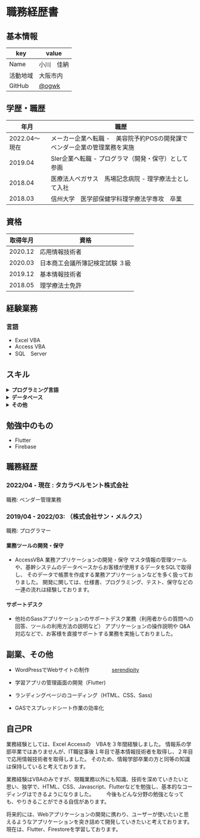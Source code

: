 # 職務経歴書

## 基本情報

|key|value|
|---|-----|
|Name|小川　佳納|
|活動地域|大阪市内|
|GitHub|[@ogwk](https://github.com/ogwk)|

## 学歴・職歴
|年月|職歴|
|---|-----|
| 2022.04～現在 | メーカー企業へ転職 -　美容院予約POSの開発課でベンダー企業の管理業務を実施 |
| 2019.04 | Sler企業へ転職 - プログラマ（開発・保守）として参画 |
| 2018.04 | 医療法人ペガサス　馬場記念病院 - 理学療法士として入社 |
| 2018.03 | 信州大学　医学部保健学科理学療法学専攻　卒業 |

## 資格
|取得年月|資格|
|---|-----|
| 2020.12 | 応用情報技術者 |
| 2020.03 | 日本商工会議所簿記検定試験 ３級 |
| 2019.12 | 基本情報技術者 |
| 2018.05 | 理学療法士免許 |

## 経験業務
### 言語
- Excel VBA
- Access VBA
- SQL　Server

## スキル
<details>
<summary><strong>プログラミング言語</strong></summary>
    
|言語|経験年数|レベル|
|---|-----|-----|
| HTML | 1年 | ウェブサイトのコーディングが問題なく実施できる。 |
| CSS | 1年 | ウェブサイトのコーディングが問題なく実施できる。 |
| Sass | 半年 | 基本的なコーディングはできる。 |
| VBA | 3年 | 実務でつかえる。 |
| GAS | 半年 | 基本的なコーディングはできる。 |

等
</details>

<details>
<summary><strong>データベース</strong></summary>
    
|言語|経験年数|レベル|
|---|-----|-----|
| Access | 3年 | 実務で使用できる |
| SQL Server | 半年 | 少し使える　|

等
</details>

<details>
<summary><strong>その他</strong></summary>
    
|言語|経験年数|レベル|
|---|-----|-----|
| WordPress | 半年 | Webサイトの構築ができる |
| WordPress Divi | 半年 | Webサイトの構築ができる |

等
</details>


## 勉強中のもの
- Flutter
- Firebase

## 職務経歴

### 2022/04 - 現在 : タカラベルモント株式会社

職務: ベンダー管理業務



### 2019/04 - 2022/03: （株式会社サン・メルクス）

職務: プログラマー

#### 業務ツールの開発・保守
    
- AccessVBA 業務アプリケーションの開発・保守
  マスタ情報の管理ツールや、基幹システムのデータベースからお客様が使用するデータをSQLで取得し、
 そのデータで帳票を作成する業務アプリケーションなどを多く扱っておりました。 
 開発に関しては、仕様書、プログラミング、テスト、保守などの一連の流れは経験しております。
    
#### サポートデスク
    
- 他社のSassアプリケーションのサポートデスク業務（利用者からの質問への回答、ツールの利用方法の説明など）
  アプリケーションの操作説明や Q&A 対応などで、お客様を直接サポートする業務を実施しておりました。

## 副業、その他

* WordPressでWebサイトの制作
　　　　[serendipity](https://serendipity-rr.com/)

* 学習アプリの管理画面の開発（Flutter)

* ランディングページのコーディング（HTML、CSS、Sass)

* GASでスプレッドシート作業の効率化


## 自己PR
 業務経験としては、Excel Accessの　VBAを３年間経験しました。
 情報系の学部卒業ではありませんが、IT職従事後１年目で基本情報技術者を取得し、２年目で応用情報技術者を取得しました。
 そのため、情報学部卒業の方と同等の知識は保持していると考えております。
 
 業務経験はVBAのみですが、現職業務以外にも知識、技術を深めていきたいと思い、独学で、HTML、CSS、Javascript、Flutterなどを勉強し、基本的なコーディングはできるようになりました。 
　　今後もどんな分野の勉強となっても、やりきることができる自信があります。

 将来的には、Webアプリケーションの開発に携わり、ユーザーが使いたいと思えるようなアプリケーションを突き詰めて開発していきたいと考えております。
 現在は、Flutter、Firestoreを学習しております。


    
   
